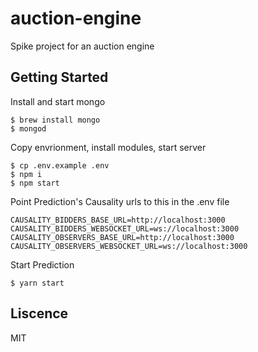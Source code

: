 # auction-engine

Spike project for an auction engine

## Getting Started

Install and start mongo

```
$ brew install mongo
$ mongod
```

Copy envrionment, install modules, start server

```
$ cp .env.example .env
$ npm i
$ npm start
```

Point Prediction's Causality urls to this in the .env file

```
CAUSALITY_BIDDERS_BASE_URL=http://localhost:3000
CAUSALITY_BIDDERS_WEBSOCKET_URL=ws://localhost:3000
CAUSALITY_OBSERVERS_BASE_URL=http://localhost:3000
CAUSALITY_OBSERVERS_WEBSOCKET_URL=ws://localhost:3000
```

Start Prediction

```
$ yarn start
```

## Liscence

MIT